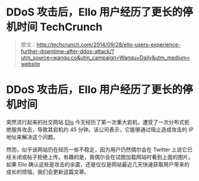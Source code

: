 # DDoS 攻击后，Ello 用户经历了更长的停机时间 TechCrunch

> 原文：<http://techcrunch.com/2014/09/28/ello-users-experience-further-downtime-after-ddos-attack/?utm_source=wanqu.co&utm_campaign=Wanqu+Daily&utm_medium=website>



# DDoS 攻击后，Ello 用户经历了更长的停机时间



突然流行起来的社交网站 [Ello](https://ello.co/beta-public-profiles) 今天经历了第一次重大宕机，遭受了一次分布式拒绝服务攻击，导致其宕机约 45 分钟。该公司表示，它能够通过阻止造成攻击的 IP 地址来解决这个问题。

然而，似乎该网站仍在经历一些不稳定，因为用户仍然偶尔会在 Twitter 上说它已经关闭或帖子拒绝上传。有趣的是，我偶尔会在试图加载网站时看到上面的图片。如果 Ello 确认这些是攻击的余震，还是仅仅是网站最近几天快速获取用户带来的成长的烦恼，我们会更新这篇文章。